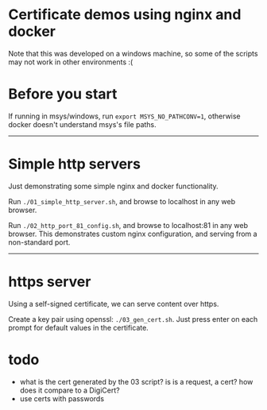 # Certificate demos using nginx and docker

Note that this was developed on a windows machine, so some of the
scripts may not work in other environments :(

# Before you start

If running in msys/windows, run `export MSYS_NO_PATHCONV=1`, otherwise
docker doesn't understand msys's file paths.

---------------------------------------------------------------------
# Simple http servers

Just demonstrating some simple nginx and docker functionality.

Run `./01_simple_http_server.sh`, and browse to localhost in any web browser.

Run `./02_http_port_81_config.sh`, and browse to localhost:81 in any web browser. This
demonstrates custom nginx configuration, and serving from a non-standard port.

---------------------------------------------------------------------
# https server

Using a self-signed certificate, we can serve content over https.

Create a key pair using openssl: `./03_gen_cert.sh`. Just press enter
on each prompt for default values in the certificate.

# todo

- what is the cert generated by the 03 script? is is a request, a cert?
    how does it compare to a DigiCert?
- use certs with passwords